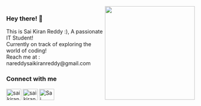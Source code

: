 

 <!--<img  alt="GIF" height="160px" src="https://media.giphy.com/media/du3J3cXyzhj75IOgvA/giphy.gif" />-->

<!--<img align="right" alt="GIF" src="https://github.com/abhisheknaiidu/abhisheknaiidu/blob/master/code.gif?raw=true" width="40%" height="40%" /><br>-->
<!--<img align="right" alt="img" src="https://github.com/FernandoRoldan93/FernandoRoldan93/blob/master/cover_image.jpg" width="37%" height="35%" />-->
<!-- <img align="right" alt="GIF" src="https://i.imgur.com/8MupZHY.gif" height = "250px" width="400px" /> -->



 <img align = "right"  height = "250px"  width = "240px"  src = "https://octodex.github.com/images/spidertocat.png" >
 
<h3 align="left"> Hey there! 👋 </h3>
This is Sai Kiran Reddy :), A passionate IT Student!<br>
Currently on track of exploring the world of coding!<br>
Reach me at : nareddysaikiranreddy@gmail.com
<br>


<h3 align="left">Connect with me</h3>
<p align="left">
<a href="https://twitter.com/saikiranreddy75" target="blank"><img align="center" src="https://cdn.jsdelivr.net/npm/simple-icons@3.0.1/icons/twitter.svg" alt="saikiranreddy75" height="30" width="40" /></a>
 <a href="https://www.instagram.com/saikiranreddy.03/" target="blank"><img align="center" src="https://cdn.jsdelivr.net/npm/simple-icons@3.0.1/icons/instagram.svg" alt="saikiranreddy.03" height="30" width="40" /></a>
<a href="https://www.linkedin.com/in/sai-kiran-reddy-7272b320a/" target="blank"><img align="center" src="https://cdn.jsdelivr.net/npm/simple-icons@3.0.1/icons/linkedin.svg" alt="Sai Kiran Reddy" height="30" width="40" /></a>
</p>





<!--
**saikiranreddy201/saikiranreddy201** is a ✨ _special_ ✨ repository because its `README.md` (this file) appears on your GitHub profile.

Here are some ideas to get you started:

- 🔭 I’m currently working on ...
- 🌱 I’m currently learning ...
- 👯 I’m looking to collaborate on ...
- 🤔 I’m looking for help with ...
- 💬 Ask me about ...
- 📫 How to reach me: ...
- 😄 Pronouns: ...
- ⚡ Fun fact: ...
-->

